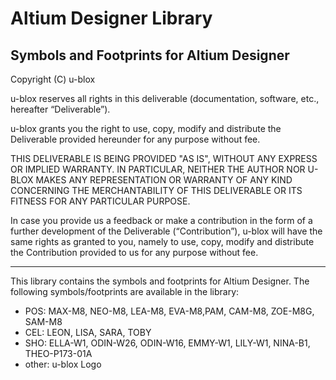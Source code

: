 # Altium Designer Library
Symbols and Footprints for Altium Designer
--------------------------------------------------------------------------------

Copyright (C) u-blox 

u-blox reserves all rights in this deliverable (documentation, software, etc., 
hereafter “Deliverable”). 

u-blox grants you the right to use, copy, modify and distribute the Deliverable
provided hereunder for any purpose without fee.  

THIS DELIVERABLE IS BEING PROVIDED "AS IS", WITHOUT ANY EXPRESS OR IMPLIED 
WARRANTY. IN PARTICULAR, NEITHER THE AUTHOR NOR U-BLOX MAKES ANY REPRESENTATION 
OR WARRANTY OF ANY KIND CONCERNING THE MERCHANTABILITY OF THIS DELIVERABLE 
OR ITS FITNESS FOR ANY PARTICULAR PURPOSE.

In case you provide us a feedback or make a contribution in the form of a 
further development of the Deliverable (“Contribution”), u-blox will have the 
same rights as granted to you, namely to use, copy, modify and distribute the 
Contribution provided to us for any purpose without fee.

-------------------------------------------------------------------------------

This library contains the symbols and footprints for Altium Designer. 
The following symbols/footprints are available in the library:
* POS:   MAX-M8, NEO-M8, LEA-M8, EVA-M8,PAM, CAM-M8, ZOE-M8G, SAM-M8
* CEL:   LEON, LISA, SARA, TOBY
* SHO:   ELLA-W1, ODIN-W26, ODIN-W16, EMMY-W1, LILY-W1, NINA-B1, THEO-P173-01A
* other: u-blox Logo

